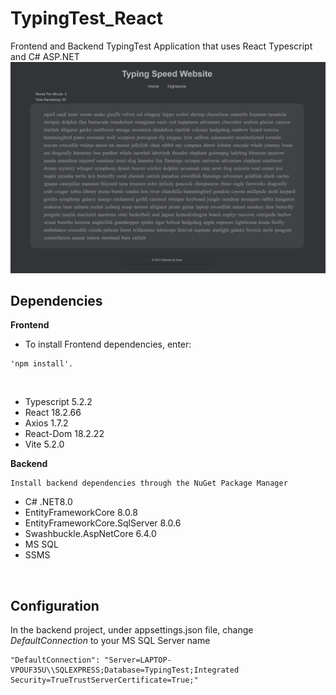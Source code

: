 # TypingTest_React

Frontend and Backend TypingTest Application that uses React Typescript and C# ASP.NET
![Project Logo](react-app/src/assets/FrontendPreview.png)

## Dependencies

**Frontend**

- To install Frontend dependencies, enter:

```
'npm install'.
```

<br>

- Typescript 5.2.2
- React 18.2.66
- Axios 1.7.2
- React-Dom 18.2.22
- Vite 5.2.0

**Backend**

```
Install backend dependencies through the NuGet Package Manager
```

- C# .NET8.0
- EntityFrameworkCore 8.0.8
- EntityFrameworkCore.SqlServer 8.0.6
- Swashbuckle.AspNetCore 6.4.0
- MS SQL
- SSMS

<br>

## Configuration

In the backend project, under appsettings.json file, change _DefaultConnection_ to your MS SQL Server name

```
"DefaultConnection": "Server=LAPTOP-VPOUF35U\\SQLEXPRESS;Database=TypingTest;Integrated Security=TrueTrustServerCertificate=True;"

```
